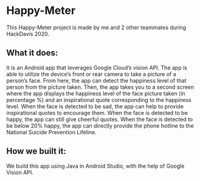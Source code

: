 # Happy-Meter
This Happy-Meter project is made by me and 2 other teammates during HackDavis 2020.

## What it does:
It is an Android app that leverages Google Cloud’s vision API. The app is able to utilize the device’s front or rear camera to take a picture of a person’s face. From here, the app can detect the happiness level of that person from the picture taken. Then, the app takes you to a second screen where the app displays the happiness level of the face picture taken (in percentage %) and an inspirational quote corresponding to the happiness level.
When the face is detected to be sad, the app can help to provide inspirational quotes to encourage them. 
When the face is detected to be happy, the app can still give cheerful quotes. 
When the face is detected to be below 20% happy, the app can directly provide the phone hotline to the National Suicide Prevention Lifeline.

## How we built it:
We build this app using Java in Android Studio, with the help of Google Vision API.

